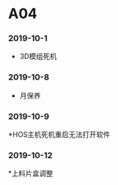 ﻿# A04
### 2019-10-1
* 3D模组死机
### 2019-10-8
* 月保养
### 2019-10-9
*HOS主机死机重启无法打开软件
### 2019-10-12
*上料片盒调整
